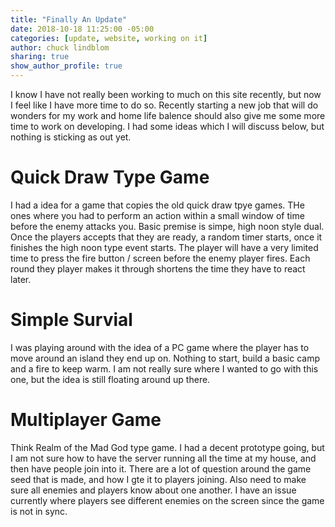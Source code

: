 ```yaml
---
title: "Finally An Update"
date: 2018-10-18 11:25:00 -05:00
categories: [update, website, working on it]
author: chuck lindblom
sharing: true
show_author_profile: true
---
```


I know I have not really been working to much on this site recently, but now I feel like I have more time to do so. Recently starting a new job that will do wonders for my work and home life balence should also give me some more time to work on developing. I had some ideas which I will discuss below, but nothing is sticking as out yet.

# Quick Draw Type Game

I had a idea for a game that copies the old quick draw tpye games. THe ones where you had to perform an action within a small window of time before the enemy attacks you. Basic premise is simpe, high noon style dual. Once the players accepts that they are ready, a random timer starts, once it finishes the high noon type event starts. The player will have a very limited time to press the fire button / screen before the enemy player fires. Each round they player makes it through shortens the time they have to react later.
<!--more-->
# Simple Survial

I was playing around with the idea of a PC game where the player has to move around an island they end up on. Nothing to start, build a basic camp and a fire to keep warm. I am not really sure where I wanted to go with this one, but the idea is still floating around up there.

# Multiplayer Game

Think Realm of the Mad God type game. I had a decent prototype going, but I am not sure how to have the server running all the time at my house, and then have people join into it. There are a lot of question around the game seed that is made, and how I gte it to players joining. Also need to make sure all enemies and players know about one another. I have an issue currently where players see different enemies on the screen since the game is not in sync.
